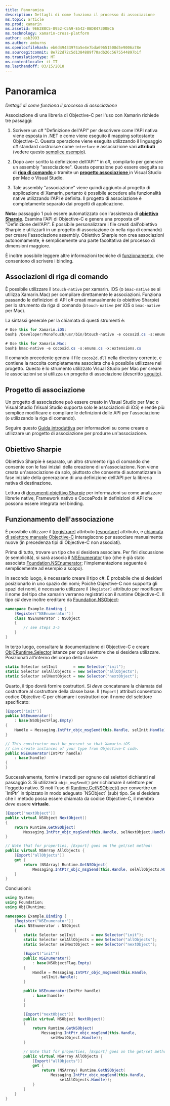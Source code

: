 ```yaml
---
title: Panoramica
description: Dettagli di come funziona il processo di associazione
ms.topic: article
ms.prod: xamarin
ms.assetid: 9EE288C5-8952-C5A9-E542-0BD847300EC6
ms.technology: xamarin-cross-platform
author: asb3993
ms.author: amburns
ms.openlocfilehash: eb6d49433974a5e4e7bda69651508d5e9006a78e
ms.sourcegitcommit: 8e722d72c5d1384889f70adb26c5675544897b1f
ms.translationtype: MT
ms.contentlocale: it-IT
ms.lasthandoff: 03/15/2018
---
```

# <a name="overview"></a>Panoramica

_Dettagli di come funziona il processo di associazione_

Associazione di una libreria di Objective-C per l'uso con Xamarin richiede tre passaggi:

1. Scrivere un c# "Definizione dell'API" per descrivere come l'API nativa viene esposta in .NET e come viene eseguito il mapping sottostante Objective-C. Questa operazione viene eseguita utilizzando il linguaggio c# standard costruisce come `interface` e associazione vari **attributi** (vedere questo [semplice esempio](~/cross-platform/macios/binding/objective-c-libraries.md#Binding_an_API)).

2. Dopo aver scritto la definizione dell'API"" in c#, compilarlo per generare un assembly "associazione". Questa operazione può essere eseguita su di [ **riga di comando** ](#commandline) o tramite un [ **progetto associazione** ](#bindingproject) in Visual Studio per Mac o Visual Studio.

3. Tale assembly "associazione" viene quindi aggiunto al progetto di applicazione di Xamarin, pertanto è possibile accedere alla funzionalità native utilizzando l'API è definita.
  Il progetto di associazione è completamente separato dai progetti di applicazione.

**Nota:** passaggio 1 può essere automatizzato con l'assistenza di [ **obiettivo Sharpie**](#objectivesharpie). Esamina l'API di Objective-C e genera una proposta c# "Definizione dell'API". È possibile personalizzare i file creati dall'obiettivo Sharpie e utilizzarli in un progetto di associazione (o nella riga di comando) per creare l'associazione assembly. Obiettivo Sharpie non crea associazioni autonomamente, è semplicemente una parte facoltativa del processo di dimensioni maggiore.

È inoltre possibile leggere altre informazioni tecniche di [funzionamento](#howitworks), che consentono di scrivere i binding.

<a name="Command_Line_Bindings" /><a name="commandline" />

## <a name="command-line-bindings"></a>Associazioni di riga di comando

È possibile utilizzare il `btouch-native` per xamarin. IOS (o `bmac-native` se si utilizza Xamarin.Mac) per compilare direttamente le associazioni. Funziona passando le definizioni di API c# creati manualmente (o obiettivo Sharpie) per lo strumento da riga di comando (`btouch-native` per iOS o `bmac-native` per Mac).


La sintassi generale per la chiamata di questi strumenti è:

```csharp
# Use this for Xamarin.iOS:
bash$ /Developer/MonoTouch/usr/bin/btouch-native -e cocos2d.cs -s:enums.cs -x:extensions.cs
```

```csharp
# Use this for Xamarin.Mac:
bash$ bmac-native -e cocos2d.cs -s:enums.cs -x:extensions.cs
```

Il comando precedente genera il file `cocos2d.dll` nella directory corrente, e contiene la raccolta completamente associata che è possibile utilizzare nel progetto. Questo è lo strumento utilizzato Visual Studio per Mac per creare le associazioni se si utilizza un progetto di associazione (descritto [seguito](#bindingproject)).


<a name="bindingproject" />

## <a name="binding-project"></a>Progetto di associazione

Un progetto di associazione può essere creato in Visual Studio per Mac o Visual Studio (Visual Studio supporta solo le associazioni di iOS) e rende più semplice modificare e compilare le definizioni delle API per l'associazione (o utilizzando la riga di comando).

Seguire questo [Guida introduttiva](~/cross-platform/macios/binding/objective-c-libraries.md#Getting_Started) per informazioni su come creare e utilizzare un progetto di associazione per produrre un'associazione.

<a name="objectivesharpie" />

## <a name="objective-sharpie"></a>Obiettivo Sharpie

Obiettivo Sharpie è separato, un altro strumento riga di comando che consente con le fasi iniziali della creazione di un'associazione. Non viene creata un'associazione da solo, piuttosto che consente di automatizzare la fase iniziale della generazione di una definizione dell'API per la libreria nativa di destinazione.

Lettura di [documenti obiettivo Sharpie](~/cross-platform/macios/binding/objective-sharpie/index.md) per informazioni su come analizzare librerie native, Framework nativo e CocoaPods in definizioni di API che possono essere integrata nel binding.

<a name="howitworks" />

## <a name="how-binding-works"></a>Funzionamento dell'associazione

È possibile utilizzare il [[registrare]](https://developer.xamarin.com/api/type/Foundation.RegisterAttribute/) attributo [[esportare]](https://developer.xamarin.com/api/type/Foundation.ExportAttribute/) attributo, e [chiamata di selettore manuale Objective-C](~/ios/internals/objective-c-selectors.md) interagiscono per associare manualmente nuove (in precedenza tipi di Objective-C non associati).

Prima di tutto, trovare un tipo che si desidera associare. Per fini discussione (e semplicità), si sarà associa il [NSEnumerator](http://developer.apple.com/iphone/library/documentation/Cocoa/Reference/Foundation/Classes/NSEnumerator_Class/Reference/Reference.html) tipo (che è già stato associato [Foundation.NSEnumerator](https://developer.xamarin.com/api/type/Foundation.NSEnumerator/); l'implementazione seguente è semplicemente ad esempio a scopo).

In secondo luogo, è necessario creare il tipo c#. È probabile che si desideri posizionarlo in uno spazio dei nomi; Poiché Objective-C non supporta gli spazi dei nomi, è necessario utilizzare il `[Register]` attributo per modificare il nome del tipo che xamarin verranno registrati con il runtime Objective-C. Il tipo c# deve inoltre ereditare da [Foundation.NSObject](https://developer.xamarin.com/api/type/Foundation.NSObject/):

```csharp
namespace Example.Binding {
    [Register("NSEnumerator")]
    class NSEnumerator : NSObject
    {
        // see steps 3-5
    }
}
```

In terzo luogo, consultare la documentazione di Objective-C e creare [ObjCRuntime.Selector](https://developer.xamarin.com/api/type/ObjCRuntime.Selector/) istanze per ogni selettore che si desidera utilizzare. Posizionati all'interno del corpo della classe:

```csharp
static Selector selInit       = new Selector("init");
static Selector selAllObjects = new Selector("allObjects");
static Selector selNextObject = new Selector("nextObject");
```

Quarto, il tipo dovrà fornire costruttori. Si *deve* concatenare la chiamata del costruttore al costruttore della classe base. Il `[Export]` attributi consentono codice Objective-C per chiamare i costruttori con il nome del selettore specificato:

```csharp
[Export("init")]
public NSEnumerator()
    : base(NSObjectFlag.Empty)
{
    Handle = Messaging.IntPtr_objc_msgSend(this.Handle, selInit.Handle);
}
```

```csharp
// This constructor must be present so that Xamarin.iOS
// can create instances of your type from Objective-C code.
public NSEnumerator(IntPtr handle)
    : base(handle)
{
}
```

Successivamente, fornire i metodi per ognuno dei selettori dichiarati nel passaggio 3. Si utilizzerà `objc_msgSend()` per richiamare il selettore per l'oggetto nativo. Si noti l'uso di [Runtime.GetNSObject()](https://developer.xamarin.com/api/member/ObjCRuntime.Runtime.GetNSObject/(System.IntPtr)) per convertire un `IntPtr` in tipizzato in modo adeguato `NSObject` (sub) tipo. Se si desidera che il metodo possa essere chiamata da codice Objective-C, il membro *deve* essere **virtuale**.

```csharp
[Export("nextObject")]
public virtual NSObject NextObject()
{
    return Runtime.GetNSObject(
        Messaging.IntPtr_objc_msgSend(this.Handle, selNextObject.Handle));
}
```

```csharp
// Note that for properties, [Export] goes on the get/set method:
public virtual NSArray AllObjects {
    [Export("allObjects")]
    get {
        return (NSArray) Runtime.GetNSObject(
            Messaging.IntPtr_objc_msgSend(this.Handle, selAllObjects.Handle));
    }
}
```

Conclusioni:

```csharp
using System;
using Foundation;
using ObjCRuntime;

namespace Example.Binding {
    [Register("NSEnumerator")]
    class NSEnumerator : NSObject
    {
        static Selector selInit       = new Selector("init");
        static Selector selAllObjects = new Selector("allObjects");
        static Selector selNextObject = new Selector("nextObject");

        [Export("init")]
        public NSEnumerator()
            : base(NSObjectFlag.Empty)
        {
            Handle = Messaging.IntPtr_objc_msgSend(this.Handle,
                selInit.Handle);
        }

        public NSEnumerator(IntPtr handle)
            : base(handle)
        {
        }

        [Export("nextObject")]
        public virtual NSObject NextObject()
        {
            return Runtime.GetNSObject(
                Messaging.IntPtr_objc_msgSend(this.Handle,
                    selNextObject.Handle));
        }

        // Note that for properties, [Export] goes on the get/set method:
        public virtual NSArray AllObjects {
            [Export("allObjects")]
            get {
                return (NSArray) Runtime.GetNSObject(
                    Messaging.IntPtr_objc_msgSend(this.Handle,
                        selAllObjects.Handle));
            }
        }
    }
}
```

